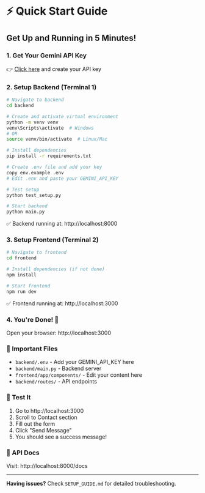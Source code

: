 # ⚡ Quick Start Guide

## Get Up and Running in 5 Minutes!

### 1. Get Your Gemini API Key
👉 [Click here](https://makersuite.google.com/app/apikey) and create your API key

### 2. Setup Backend (Terminal 1)

```bash
# Navigate to backend
cd backend

# Create and activate virtual environment
python -m venv venv
venv\Scripts\activate  # Windows
# OR
source venv/bin/activate  # Linux/Mac

# Install dependencies
pip install -r requirements.txt

# Create .env file and add your key
copy env.example .env
# Edit .env and paste your GEMINI_API_KEY

# Test setup
python test_setup.py

# Start backend
python main.py
```

✅ Backend running at: http://localhost:8000

### 3. Setup Frontend (Terminal 2)

```bash
# Navigate to frontend
cd frontend

# Install dependencies (if not done)
npm install

# Start frontend
npm run dev
```

✅ Frontend running at: http://localhost:3000

### 4. You're Done! 🎉

Open your browser: http://localhost:3000

### 📁 Important Files

- `backend/.env` - Add your GEMINI_API_KEY here
- `backend/main.py` - Backend server
- `frontend/app/components/` - Edit your content here
- `backend/routes/` - API endpoints

### 🧪 Test It

1. Go to http://localhost:3000
2. Scroll to Contact section
3. Fill out the form
4. Click "Send Message"
5. You should see a success message!

### 📖 API Docs

Visit: http://localhost:8000/docs

---

**Having issues?** Check `SETUP_GUIDE.md` for detailed troubleshooting.

